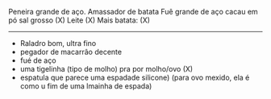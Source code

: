 Peneira grande de aço.
Amassador de batata 
Fuê grande de aço
cacau em pó
sal grosso (X)
Leite (X)
Mais batata:  (X)





-------------







+ Raladro bom, ultra fino
+ pegador de macarrâo decente
+ fué de aço
+ uma tigelinha (tipo de molho) pra por molho/ovo (X)
+ espatula que parece uma espadade silicone) (para ovo mexido, ela é como u fim de uma lmainha de espada)
